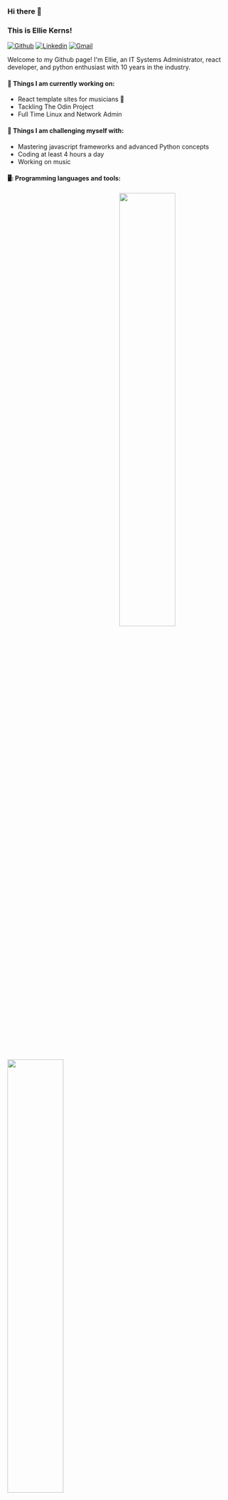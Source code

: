 ### Hi there 👋 
### This is Ellie Kerns!

[![Github](https://img.shields.io/badge/-Github-000?style=flat&logo=Github&logoColor=white)](https://github.com/biohackerellie)
[![Linkedin](https://img.shields.io/badge/-LinkedIn-blue?style=flat&logo=Linkedin&logoColor=white)](https://www.linkedin.com/in/ellie-kerns-ab1328a0/)
[![Gmail](https://img.shields.io/badge/-Gmail-c14438?style=flat&logo=Gmail&logoColor=white)](mailto:ellie@epklabs.com)

Welcome to my Github page! I'm Ellie, an IT Systems Administrator, react developer, and python enthusiast with 10 years in the industry.


#### 🌱 Things I am currently working on: 
- React template sites for musicians 🎸
- Tackling The Odin Project 
- Full Time Linux and Network Admin

#### 💪 Things I am challenging myself with:
- Mastering javascript frameworks and advanced Python concepts 
- Coding at least 4 hours a day
- Working on music 

#### 🖥️: Programming languages and tools: 
<p>
<img width="50%" align="right" src=![biohackerellie's Stats](https://github-readme-stats.vercel.app/api?username=biohackerellie&theme=cobalt&show_icons=true&hide_border=false&count_private=true) />
<img width="50%" align="left" src=![biohackerellie's Top Languages](https://github-readme-stats.vercel.app/api/top-langs/?username=biohackerellie&theme=cobalt&show_icons=true&hide_border=false&layout=compact) />

